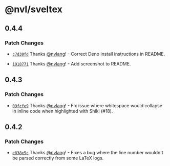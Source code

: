 # @nvl/sveltex

## 0.4.4

### Patch Changes

- [`c7d30fd`](https://github.com/nvlang/sveltex/commit/c7d30fdf9f45706af3af50a354753b087d3e026b)
  Thanks [@nvlang](https://github.com/nvlang)! - Correct Deno install
  instructions in README.

- [`1918771`](https://github.com/nvlang/sveltex/commit/1918771fdaeae035efd9ab1046158eca6fd176ef)
  Thanks [@nvlang](https://github.com/nvlang)! - Add screenshot to README.

## 0.4.3

### Patch Changes

- [`09fcfe9`](https://github.com/nvlang/sveltex/commit/09fcfe971e674f0d56380ec6aa8b7733419f1d8b)
  Thanks [@nvlang](https://github.com/nvlang)! - Fix issue where whitespace
  would collapse in inline code when highlighted with Shiki (#18).

## 0.4.2

### Patch Changes

- [`e838e5c`](https://github.com/nvlang/sveltex/commit/e838e5c8055cd8f9ea6a309bbb14176bd117621e)
  Thanks [@nvlang](https://github.com/nvlang)! - Fixes a bug where the line
  number wouldn't be parsed correctly from some LaTeX logs.
